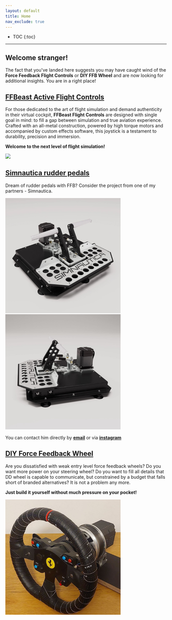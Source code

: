 ```yaml
---
layout: default
title: Home
nav_exclude: true
---
```


- TOC
{:toc}

---

## Welcome stranger! 

The fact that you've landed here suggests you may have caught wind of the 
**Force Feedback Flight Controls** or **DIY FFB Wheel** and are now looking for additional insights.
You are in a right place!


## [FFBeast Active Flight Controls](docs/en/joystick.html)

For those dedicated to the art of flight simulation and  demand authenticity in their virtual cockpit,
**FFBeast Flight Controls** are designed with single goal in mind:
to fill a gap between simulation and true aviation experience. Crafted with an all-metal construction,
powered by high torque motors and accompanied by custom effects software, this joystick is a testament 
to durability, precision and immersion.

**Welcome to the next level of flight simulation!**

[<img src="assets/images/joystick_rotating.gif" width = "360">](docs/en/joystick.html)

## [Simnautica rudder pedals](docs/en/joystick.html)

Dream of rudder pedals with FFB? Consider the project from one of my partners - Simnautica.

[<img src="assets/images/simnautica-rudder-1.jpg" width="360">](/assets/images/simnautica-rudder-1.jpg)
[<img src="assets/images/simnautica-rudder-2.jpg" width="360">](/assets/images/simnautica-rudder-2.jpg)


You can contact him directly by <a href="mailto:Info@simnautica.com"><b>email</b></a> or via [**instagram**](https://www.instagram.com/simnautica/) 

## [DIY Force Feedback Wheel](docs/en/wheel.html)

Are you dissatisfied with weak entry level force feedback wheels?
Do you want more power on your steering wheel?
Do you want to fill all details that DD wheel is capable to communicate, 
but constrained by a budget that falls short of branded alternatives?
It is not a problem any more.

**Just build it yourself without much pressure on your pocket!** 

[<img src="assets/images/wheel_crop.jpg" width="360">](docs/en/wheel.html)


